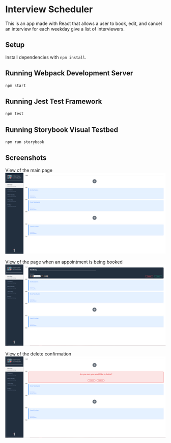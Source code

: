 # Interview Scheduler

This is an app made with React that allows a user to book, edit, and cancel an interview for each weekday give a list of interviewers. 

## Setup

Install dependencies with `npm install`.

## Running Webpack Development Server

```sh
npm start
```

## Running Jest Test Framework

```sh
npm test
```

## Running Storybook Visual Testbed

```sh
npm run storybook
```
## Screenshots

View of the main page
![Main Page](https://github.com/MagicSalt/scheduler/blob/master/docs/scheduler-main-page.png?raw=true)

View of the page when an appointment is being booked
![Add Appointment](https://github.com/MagicSalt/scheduler/blob/master/docs/scheduler-create-appointment-page.png?raw=true)

View of the delete confirmation
![Delete Confirmation](https://github.com/MagicSalt/scheduler/blob/master/docs/scheduler-cancel-appointment-page.png?raw=true)